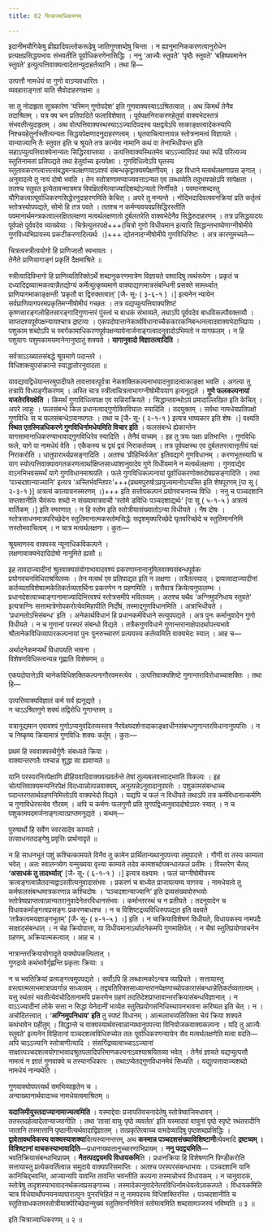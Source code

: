 ```yaml
---
title: 02 चित्राज्याधिकरणम्

---
```


इदानीमयौगिकेषु व्रीह्यादिवल्लोकरूढेषु जातिगुणशब्देषु चिन्ता । न ह्यानुमानिककरणत्वानुरोधेन प्रत्यक्षप्रसिद्धयभावः संभवतीति पूर्वाधिकरणेनासिद्धिः । ननु ‘आज्यैः स्तुवते’ ‘पृष्ठैः स्तुवते’ ‘बहिष्पवमानेन स्तुवते’ इत्युत्पत्तिवाक्यत्वादेतान्युदाहर्तव्यानि । तथा हि—

उत्पत्तौ नामधेयं वा गुणो वाऽप्यवधारितः ।  
व्यवहाराङ्गतां याति सैवोदाहरणक्षमा ॥  


सा तु नोदाहृता सूत्रकारेण ‘यस्मिन् गुणोपदेश’ इति गुणवाक्यस्याऽऽश्रितत्वात् । अथ किमर्थं तेनैव तदाश्रितम् । यत्र क्व चन प्रतिपादिते फलाविशेषात् । पूर्वपक्षनिराकरणहेतुर्वा वाक्यभेदस्तत्रं संभवतीत्युदाहृतम् । अथ वोत्पत्तिवाक्यस्थस्याऽऽज्यादिपदस्य पक्षद्वयेऽपि साकाङ्क्षत्वादेकस्यापि निश्चयहेतुर्नास्तीत्यन्यतः सिद्धयपेक्षणादनुदाहरणत्वम् । घृतवाचित्वात्तावन्न स्तोत्रनामत्वं विज्ञायते । यान्याज्यानि तैः स्तुवत इति च श्रूयते तत्र कान्येव नामानि कथं वा तेनाभिधीयन्त इति सहाऽप्युत्पत्तिवाक्येनान्यतः सिद्धिरवाप्तव्या । उत्पत्तिवाक्यस्थितमेव चाऽऽज्यादिपदं यथा रूढिं परित्यज्य स्तुतिनामतां प्रतिपद्यते तथा हेतुर्वाच्य इत्यपेक्षा । गुणविधित्वेऽपि घृतस्य स्तुतावकरणत्वात्तत्संबद्धमन्त्रलक्षणयाऽवश्यं संबन्धकृद्वाक्यमपेक्षणीयम् । इह विधाने मत्वर्थलक्षणाप्रस ङ्गात् । अनुवादत्वे तु नायं दोषो भवति । तेन स्तोत्राणामप्याज्यवत्ताऽन्यत एव लब्धव्येति तदुभयपक्षेऽपि सापेक्षता । ततश्च स्तुवत इत्येतावन्मात्रमत्र विवक्षितमित्याज्यादिशब्दोऽन्यतो निर्णींयते । पवमानशब्दस्तु यौगिकत्वात्पूर्वाधिकरणसिद्धेरनुदाहरणमिति केचित् । अपरे तु मन्यन्ते । नोद्भिदादिवत्पवनक्रियां प्रति कर्तृत्वं स्तोत्रस्योपपद्यते, सोमो हि तत्र पवते । ततश्च न कर्मण्यवयवप्रसिद्धिरस्तीति पवमानार्थमन्त्रकत्वाल्लक्षितलक्षणा मत्वर्थलक्षणातो दुर्बलतरेति वाक्यभेदेनैव सिद्धेरुदाहरणम् । तत्र प्रसिद्धयादयः पूर्वपक्षे पूर्ववदेव व्याख्येयाः । चित्रेत्युत्तरपक्षे+++(चित्रो गुणो विधीयमान इत्यादि सिद्धान्तभाष्येणाग्नीषोमीये गुणविध्यभिप्रायस्य प्रकटीकरणादित्यर्थः ।)+++ द्योतनादग्नीषोमीये गुणविधिरिष्टः । अत्र कारणुमच्यते—

चित्रत्वस्त्रीत्वयोगो हि प्राणिजातौ स्वभावतः ।  
तेनैते प्राणियागाङ्गं प्रकृतिं दैक्षमाश्रिते ॥  


स्त्रीत्वादिविभागो हि प्राणिव्यतिरिक्तेऽर्थे शब्दानुकरणमात्रेण विज्ञायते पश्वादिषु त्वर्थरूपेण । प्रकृतं च दध्यादिद्रव्यात्मकत्वान्नैतद्योग्यं कर्मेत्युत्कृष्यमाणे वाक्याद्यागमात्रसंबन्धिनी प्रसक्ते सामर्थ्यात् प्राणियागमाकाङ्क्षन्ती ‘प्रकृतौ वा द्विरुक्तत्वात्’ \[जै॰ सू॰ ( ३-६-१ ) ।\]  इत्यनेन न्यायेन सर्वप्राणियागपरमप्रकृतिमग्नीषोमीयं गच्छतः । तत्र यद्यप्युत्पत्तिवाक्यशिष्टं कृष्णसारङ्गलोहितसारङ्गादिगुणान्तरं पुंस्त्वं च बाधकं संभाव्यते, तथाऽपि पूर्ववदेव बाधविकल्पौवक्तव्यौ । साप्तदश्यपूर्वपक्षन्यायश्चात्र द्रष्टव्यः । एकपदोपात्तानेकार्थविधानाच्चैककारकनिबन्धनत्वादवाक्यभेदाभिप्रायः । पशुकाम शब्दोऽपि च स्वर्गकामाधिकरणपूर्वपक्षन्यायेनार्जनाङ्गत्वादनुवादोऽभिमतो न यागफलम् । न हि पशुयागः पशुमकामयमानेनानुष्ठातुं शक्यते । **यागानुवादो विज्ञातत्वादिति** ।

सर्वत्राऽऽख्यातसंबद्धे श्रूयमाणे पदान्तरे ।  
विधिशक्त्युपसंक्रान्ते स्याद्धातोरनुवादता ॥  


यावद्यावद्विधेयान्तरमुपादीयते तावत्तावत्पूर्वत्रा नेकशक्तिकल्पनाभयादनुवादत्वाकाङ्क्षा भवति । अगत्या तु तत्रापि विध्यङ्गीकरणम् । अस्ति चात्र स्त्रीत्वचित्रत्वभागग्नीषोमीययाग इत्यनूद्यते । **गुणे फलकल्पनायां यजतेरविवक्षेति** । किमर्थं गुणाविधित्वपक्ष एव सन्निराक्रियते । सिद्धान्तग्रन्थोऽयं प्रमादाल्लिखित इति केचित् । अपरे त्वाहुः । फलसंबन्धे किल प्रधानत्वाद्गुणोक्तिविघातः स्यादिति । तदयुक्तम् । सर्वथा नामधेयप्रतिपक्षो गुणविधिः स च फलसंबन्धेऽप्यनपगतः । तथा च \[जै॰ सू॰ ( २-१-१ ) इत्यत्र भाष्यकार इति शेषः ।\]  वक्ष्यति **स्थित एतस्मिन्नधिकरणे गुणविधिर्नामधेयमिति विचार इति** । फलसंबन्धे ह्येकान्तेन यागसामानाधिकरण्याभावाद्गुणविधिरेव स्यादिति । तेनैवं वाच्यम् । इह तु त्रयः पक्षाः प्रतिभान्ति । गुणविधिः फले, यागे वा नामधेयं वेति । एकैकस्य च द्वयं द्वयं निराकर्तव्यम् । तत्र पूर्वपक्षस्थ एव दुर्बलतरत्वात्तृतीयं पक्षं निराकरोति । धातुपारार्थ्यप्रसङ्गादिति । अतश्च ‘व्रीहिभिर्यजेत’ इतिवद्यागे गुणविधानम् । करणभूतस्यापि च याग स्योत्पत्तिवाक्यावगतकरणत्वार्थाक्षिप्तसाध्यांशानुवादेव गुणे विधीयमाने न मत्वर्थलक्षणा । गुणवाद्येव वाऽनभिभवसमर्थं यागे गुणविधानमाश्रयति । फले गुणविधिकल्पनायां पूर्वाधिकरणोक्तदोषप्रसङ्गादिति । तथा ‘पञ्चदशान्याज्यानि’ इत्यत्र ‘अस्तिर्भवन्तिपरः’+++(प्रथमपुरुषोऽप्रयुज्यमानोऽप्यस्ति इति शेषपूरणम्  \[पा सू ( २-३-१ )\]  अत्रत्यं कात्यायनस्मरणम् ।)+++ इति सत्तोपकल्पनं प्रयोगवचनाच्च विधिः । ननु च पञ्चदशानि सप्तशानीति चैवंरूपः शब्दो न संख्यामात्रवाची ‘स्तोमे डविधिः पञ्चदशाद्यर्थः’ \[पा सू ( ५-१-५ ) अत्रत्यं वार्तिकम् ।\]  इति स्मरणात् । न हि स्तोम इति स्तोत्रीयासंख्यातोऽन्या विधीयते । नैष दोषः । स्तोत्रसाधनमात्रपरिच्छेदेन स्तुतिमानात्मकस्तोमसिद्धेः सदृशमृक्परिच्छेदे घृतपरिच्छेदे च स्तुतिमाननिमि त्तस्तोमवाचित्वम् । न चात्र मत्वर्थलक्षणा । कुतः—

श्रूयमाणस्य वाक्यस्य न्यूनाधिकविकल्पने ।  
लक्षणावाक्यभेदादिदोषो नानुमिते ह्यसौ ॥  


इह तावदाज्यादीनां श्रुतवाक्यसंयोगाभावादवश्यं प्रकरणाम्नानानुमितवाक्यसंबन्धपूर्वकः प्रयोगवचनविधिराश्रयितव्यः । तेन मत्वर्थ एव प्रतिपाद्यत इति न लक्षणा । तत्रैतत्स्यात् । द्रव्यत्वादाज्यादीनां कर्तव्यताविशेषात्मकेतिकर्तव्यतार्थिना प्रकरणेन न ग्रहणमिति । सत्तैवात्र क्रियेत्यनुपालम्भः । प्रधानदेशत्वाच्चाङ्गानामाज्यादिभिरवश्यं स्तोत्रसमीपे भवितव्यम् । अतश्च यथैव ‘अग्निमुपनिधाय स्तुवते’ इत्यत्राग्निः सत्तामात्रेणोपकरोत्येवमिहापीति निर्दोषं, तस्माद्गुणविधानमिति । अत्राभिधीयते । ‘प्रधानतोऽभिसंबन्ध’ इति । अनेकार्थविधानं हि प्रधानकर्मविधाने सत्युपपद्यते । अत्र पुनः कर्मानुवादेन गुणो विधीयते । न च गुणानां परस्परं संबन्धो विद्यते । तत्रैकगुणविधाने गुणान्तरानाक्षेपादर्थापत्त्यभावे श्रौतानेकविधिव्यापारकल्पनायां पुनः पुनरुच्चारणं प्रत्ययस्य कर्तव्यमिति वाक्यभेदः स्यात् । आह च—

अर्थादनेकमप्यर्थं विधापयति भावना ।  
विशेषणविधिस्त्वन्यन्न गृह्णाति विशेषणम् ॥  


एकपदोपात्तेऽपि चानेकविधिशक्तिकल्पनागौरवमस्त्येव । उत्पत्तिवाक्यशिष्टे गुणान्तराविरोधाच्चाशक्तिः । तथा हि—

उत्पत्तिवाक्यविज्ञातं कर्म सर्वं ह्यनूद्यते ।  
न चाऽऽश्रितगुणे शक्यं तद्विरोधि गुणान्तरम् ॥  


यत्रानूद्यमान एवावश्यं गुणोऽप्यनुवदितव्यस्तत्र नैरपेक्ष्यदर्शनादाकाङ्क्षाधीनसंबन्धगुणान्तरविधानानुपपत्तिः । न च निष्कृष्य क्रियामात्रं गुणविधिः शक्यः कर्तुम् । कुतः—

प्रथमं हि स्ववाक्यस्थैर्गुणैः संबध्यते क्रिया ।  
वाक्यान्तरगतैः पश्चान्न शुद्धा सा ह्यवाप्यते ॥  


यानि परस्परनिरपेक्षाणि व्रीहियवादिवाक्यवत्प्रवर्तन्ते तेषां तुल्यबलवत्त्वाद्भवति विकल्पः । इह चोत्पत्तिवाक्यमन्यनिरपेक्षं विदध्यान्नोत्पन्नवाक्यम्, अनुत्पन्नेऽनुवादानुपपत्तेः । पशुकामसंबन्धाच्च पदान्तरगतार्थग्रहणनिमित्तोऽपि वाक्यभेदो विद्यते । यद्यपि च फलं न विधीयते तथाऽपि तत्र कर्मविधानात्कर्मणि च गुणाविधेरस्त्येव गौरवम् । अपि च कर्मणः फलगुणौ प्रति युगपद्विध्यनुवाददोषोऽपरः स्यात् । न च पशुकामपदमर्जनाङ्गत्वात्प्राप्तमनूद्यते । कथम्—

पुरुषार्थो हि सर्वेण स्वरसादेव काम्यते ।  
तत्साधनतदङ्गेषु प्रवृत्तिः प्रार्थनादृते ॥  


न हि साधनभूतं पशुं कश्चित्कामयते विनैव तु कामेन प्रार्थितान्यथानुपपत्त्या तमुपादत्ते । गौणी वा तस्य काम्यता भवेत् । अतः स्वातन्त्र्येण यन्मुख्यया वृत्त्या काम्यते तदेव कामशब्दोपबन्धात्फलं प्रतीमः । विस्तरेण चैतद् **‘असाधकं तु तादर्थ्यात्’** \[जै॰ सू॰ ( ६-१-१ ) ।\]  इत्यत्र वक्ष्यामः । फलं चाग्नीषोमीयस्य क्रत्वङ्गत्वान्नैतदन्यद्वाऽस्तीत्यनुवादासंभवः । प्रकरणं च बाध्येत प्राजापत्यम्य यागस्य । नामधेयत्वे तु कर्मफलसंबन्धमात्रकरणान्न कश्चिदोषः । ‘पञ्चदशान्याज्यानि’ इति द्रव्यसंख्ययोरुभयोः स्तोत्रेष्वप्राप्तत्वान्नान्यतरानुवादेनेतरविधानसंभवः । कर्मान्तरस्थं च न प्रतीयते । तदनुवादेन च विधावकर्माङ्गत्वप्रसङ्गः प्रकरणबाधश्च । न च विशिष्टद्रव्यविधिरुपपद्यत इति वक्ष्यते ‘तत्रैकत्वमयज्ञाङ्गभूतम्’ \[जै॰ सू॰ ( ४-१-५ ) ।\]  इति । न चाक्रियाविशेषणं विधीयते, विधायकस्य नामपदैः साक्षादसंबन्धात् । न चेह क्रियोपात्ता, या विधीयमानाऽर्थादनेकमपि गुणमाक्षिपेत् । न चैषां स्तुतिप्रयोगवचनेन ग्रहणम्, अक्रियात्मकत्वात् । आह च ।

नात्रान्तरक्रियायोगादृते वाक्योपकल्पितात् ।  
गुणद्रव्ये कथंभावैर्गृह्णन्ति प्रकृताः क्रियाः ॥  


न च भवतिक्रियां प्रत्यङ्गत्वमुपपद्यते । सर्वोऽपि हि लब्धात्मकोऽन्यत्र व्याप्रियते । सत्तायास्तु वस्त्वात्मलाभमात्रापवर्गान्न साध्यत्वम् । तद्व्यतिरिक्तसाध्यान्तरानपेक्षणाच्चोपकारासंबन्धान्नेतिकर्तव्यतात्वम् । यत्तु रथंतरं भवतीत्येवंचोदितानामपि प्रकरणेन ग्रहणं तदतिदेशप्राप्तावान्तरक्रियासंबन्धविज्ञानात् । न वाऽऽज्यादीनां लोके सत्ता न सिद्धा येनेदानीं भाव्येत स्तुतिप्रयोगसंनिधिस्थापनभावना करिष्यत इति चेत् । न । अचोदितत्त्वात् । ‘**अग्निमुपनिधाय’ इति** तु स्पष्टं विधानम् । आत्मलाभव्यतिरिक्ता चेयं क्रिया शक्यते कथंभावेन ग्रहीतुम् । सिद्धान्ते च वाक्यस्यार्थवत्त्वान्नान्यथानुपपत्त्या विनियोजकवाक्यकल्पना । यदि तु आज्यैः स्तुवते’ इत्यनेन विहितानां पञ्चदशत्वविधिरुच्येत ततः पूर्वाधिकरणन्यायेन सैव मत्वर्थलक्षणेति मत्वा वदति—अपि चाऽऽज्यानि स्तोत्राणीत्यादि । संसर्गिद्रव्यत्वाच्चाऽऽज्यानां साक्षात्पञ्चदशत्वयोगाभावादश्रुतपलादिपरिमाणकल्पनाऽवश्याश्रयितव्या भवेत् । तेनैवं ज्ञायते यद्यप्युत्पत्तौ नामत्वं न ज्ञातं गुणवाक्ये च तस्यानधिकारः । तथाऽप्येतद्गुणविधानमेवं सिध्यति । यद्युत्पत्तावाज्यशब्दो नामधेयं नान्यथेति ।

गुणवाक्योपपत्त्यर्थं समभिव्याहृतेन च ।  
अन्वाख्यानार्थवादाच्च नामधेयत्वमाश्रितम् ॥  


**यदाजिमीयुस्तदाज्यानामाज्यत्वमिति** । यस्माद्देवाः प्रजापतिवचनादेतेषु स्तोत्रेष्वाजिमधावन् । ततस्तदर्हत्वादेतान्याज्यानीति । तथा ‘तासां वायुः पृष्ठे व्यवर्तत’ इति यस्मादपां वायुनां पृष्ठे स्पृष्टे रथंतरादीनि जातानि तस्मात्तानि पृष्ठानीत्यर्थवादाद्विज्ञातम् । तत्प्रकृतित्वाच्च वामदेव्यादिषु पृष्ठशब्दप्रसिद्धिः । **द्वावेतावर्थावेकस्य वाक्यस्याशक्या**वित्यस्यानन्तरम्, अथ **कस्मान्न पञ्चदशसंख्याविशिष्टानी**त्येवमादि **द्रष्टव्यम् । विशिष्टानां वाचकस्याभावादिति**—प्रधानाख्यातानुच्चारणाभिप्रायम् । **ननु पदद्वयमिति**—भवतिक्रियासंबन्धाभिप्रायम् । **नैतत्पदद्वयमपि विधायकमि**ति । प्रधानक्रिया हि विशेषणानि पिण्डीकरोति सत्तायास्तु प्रत्येकवर्तित्वान्न समुदाये वाक्यपरिसमाप्तिः । अतश्च परस्परसंबन्धाभावः । पञ्चदशानि यानि कानिचिद्भवन्ति, आज्यान्यपि यावन्ति तावन्ति भवन्तीति कल्पना तस्मान्नोभयं विधायकम् । न चानुवादकं, स्तोत्रेषु तादृशस्याभावादनर्थकत्वप्रसङ्गाच्च । तस्मादेकानुवादेनेतरविधिर्नामधेयत्वेऽवकल्पते । विधायकमिति चात्र विधेयार्थोपनयनव्यापारात्पुनः पुनरभिहितं न तु नामपदस्य विधिशक्तिरस्ति । पञ्चदशानीति च स्तुतिसाधकतमस्तोत्रीयार्क्परिच्छेदान्मुख्यं स्तुतिमाननिमित्तं स्तोमत्वमिति शब्दसामञ्जस्यं भविष्यति ॥ ३ ॥

इति चित्राज्याधिकरणम् ॥ २ ॥
